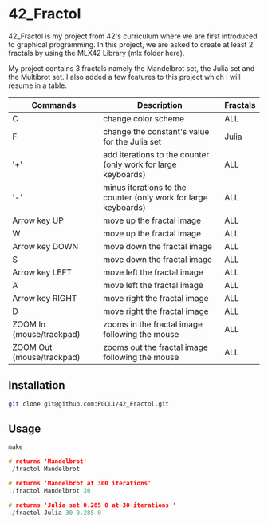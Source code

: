 # 42_Fractol

42_Fractol is my project from 42's curriculum where we are first introduced to graphical programming. In this project, we are asked to create at least 2 fractals by using the MLX42 Library (mlx folder here). 

My project contains 3 fractals namely the Mandelbrot set, the Julia set and the Multibrot set. I also added a few features to this project which I will resume in a table.

Commands | Description | Fractals |
|---|---|---|
C | change color scheme | ALL |
F | change the constant's value for the Julia set | Julia |
'+' | add iterations to the counter (only work for large keyboards) | ALL |
'-' | minus iterations to the counter (only work for large keyboards) | ALL |
Arrow key UP | move up the fractal image | ALL |
W | move up the fractal image | ALL |
Arrow key DOWN | move down the fractal image | ALL |
S | move down the fractal image | ALL |
Arrow key LEFT | move left the fractal image | ALL |
A | move left the fractal image | ALL |
Arrow key RIGHT | move right the fractal image | ALL |
D | move right the fractal image | ALL |
ZOOM In (mouse/trackpad) | zooms in the fractal image following the mouse | ALL | 
ZOOM Out (mouse/trackpad) | zooms out the fractal image following the mouse | ALL | 

## Installation

```bash
git clone git@github.com:PGCL1/42_Fractol.git
```

## Usage

```C
make

# returns 'Mandelbrot'
./fractol Mandelbrot

# returns 'Mandelbrot at 300 iterations'
./fractol Mandelbrot 30

# returns 'Julia set 0.285 0 at 30 iterations '
./fractol Julia 30 0.285 0
```